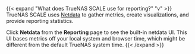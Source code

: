 &NewLine;

{{< expand "What does TrueNAS SCALE use for reporting?" "v" >}}
TrueNAS SCALE uses [Netdata](https://www.netdata.cloud/) to gather metrics, create visualizations, and provide reporting statistics.

Click **Netdata** from the **Reporting** page to see the built-in netdata UI.
This UI bases metrics off your local system and browser time, which might be different from the default TrueNAS system time.
{{< /expand >}}
